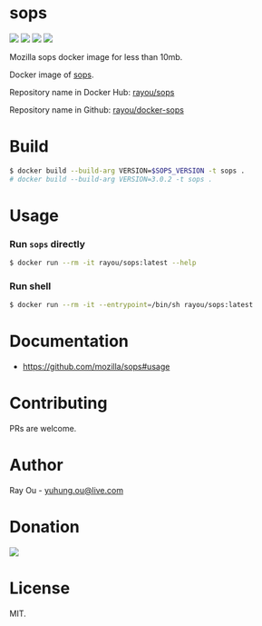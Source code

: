 [github]: https://github.com/rayou/docker-sops
[app-github]: https://github.com/mozilla/sops
[dockerstore]: https://hub.docker.com/r/rayou/sops
[donation]: https://donorbox.org/rayou?amount=10

# sops

[![](https://img.shields.io/docker/image-size/rayou/sops?sort=semver)][dockerstore] [![](https://img.shields.io/docker/v/rayou/sops?sort=semver)][dockerstore] [![](https://img.shields.io/docker/stars/rayou/sops.svg)][dockerstore] [![](https://img.shields.io/badge/Donate-Donorbox-green.svg)][donation]

Mozilla sops docker image for less than 10mb.

Docker image of [sops][app-github].

Repository name in Docker Hub: [rayou/sops][dockerstore]

Repository name in Github: [rayou/docker-sops][github]

# Build

```bash
$ docker build --build-arg VERSION=$SOPS_VERSION -t sops .
# docker build --build-arg VERSION=3.0.2 -t sops .
```

# Usage

### Run `sops` directly

```bash
$ docker run --rm -it rayou/sops:latest --help
```

### Run shell

```bash
$ docker run --rm -it --entrypoint=/bin/sh rayou/sops:latest
```

# Documentation

- https://github.com/mozilla/sops#usage

# Contributing

PRs are welcome.

# Author

Ray Ou - yuhung.ou@live.com

# Donation

[![](https://d1iczxrky3cnb2.cloudfront.net/button-small-green.png)][donation]

# License

MIT.
